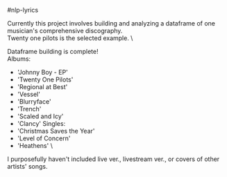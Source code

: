 #nlp-lyrics

Currently this project involves building and analyzing a dataframe of one musician's comprehensive discography. \
Twenty one pilots is the selected example. \

Dataframe building is complete! \
Albums:
* 'Johnny Boy - EP'
* 'Twenty One Pilots'
* 'Regional at Best'
* 'Vessel'
* 'Blurryface'
* 'Trench'
* 'Scaled and Icy'
* 'Clancy'
Singles:
* 'Christmas Saves the Year'
* 'Level of Concern'
* 'Heathens' \

I purposefully haven't included live ver., livestream ver., or covers of other artists' songs.

